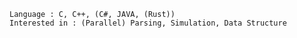     Language : C, C++, (C#, JAVA, (Rust))
    Interested in : (Parallel) Parsing, Simulation, Data Structure
  
